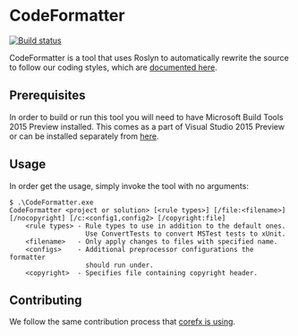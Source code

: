 # CodeFormatter

[![Build status](http://dotnet-ci.cloudapp.net/job/dotnet_codeformatter/badge/icon)](http://dotnet-ci.cloudapp.net/job/dotnet_codeformatter/)

CodeFormatter is a tool that uses Roslyn to automatically rewrite the source to
follow our coding styles, which are [documented here][corefx-coding-style].

[corefx-coding-style]: https://github.com/dotnet/corefx/blob/master/Documentation/coding-guidelines/coding-style.md

## Prerequisites

In order to build or run this tool you will need to have Microsoft Build Tools
2015 Preview installed.  This comes as a part of Visual Studio 2015 Preview or
can be installed separately from [here][vs-2015-download].

[vs-2015-download]: http://www.visualstudio.com/en-us/downloads/visual-studio-2015-downloads-vs

## Usage

In order get the usage, simply invoke the tool with no arguments:

```
$ .\CodeFormatter.exe
CodeFormatter <project or solution> [<rule types>] [/file:<filename>] [/nocopyright] [/c:<config1,config2> [/copyright:file]
    <rule types> - Rule types to use in addition to the default ones.
                   Use ConvertTests to convert MSTest tests to xUnit.
    <filename>   - Only apply changes to files with specified name.
    <configs>    - Additional preprocessor configurations the formatter
                   should run under.
    <copyright>  - Specifies file containing copyright header.
```

## Contributing

We follow the same contribution process that 
[corefx is using][corefx-contributing].

[corefx-contributing]: https://github.com/dotnet/corefx/wiki/Contributing
